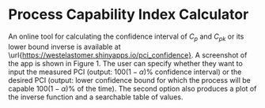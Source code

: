 # Process Capability Index Calculator

An online tool for calculating the confidence interval of $C_p$ and $C_{pk}$ or its lower bound inverse is available at \url{https://westelastomer.shinyapps.io/pci_confidence}. A screenshot of the app is shown in Figure 1. The user can specify whether they want to input the measured PCI (output: $100(1-\alpha)\%$ confidence interval) or the desired PCI (output: lower confidence bound for which the process will be capable $100(1-\alpha)\%$ of the time). The second option also produces a plot of the inverse function and a searchable table of values.

